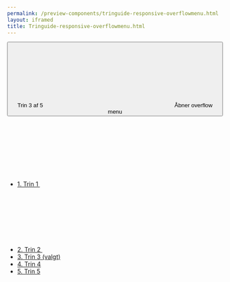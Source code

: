 ```yaml
--- 
permalink: /preview-components/tringuide-responsive-overflowmenu.html
layout: iframed 
title: Tringuide-responsive-overflowmenu.html
---
```

<div class="container pt-5">
    <div
        class="overflow-menu  overflow-menu--open-right overflow-menu--md-no-responsive">
        <button class="button-overflow-menu js-dropdown "
            data-js-target="#overflow4" aria-haspopup="true"
            aria-expanded="false">
            Trin 3 af 5
            <svg class="icon-svg"><use xlink:href="#menu-down"></use></svg>
            <span class="sr-only">Åbner overflow menu</span>
        </button>
        <div class="overflow-menu-inner" id="overflow4" aria-hidden="true">
            <ul class="sidenav-list">
                <li>
                    <a href="#">
                        1. Trin 1
                        <span class="sidenav-icon">
                            <svg class="icon-svg"><use xlink:href="#check"></use></svg>
                        </span>
                    </a>
                </li>
                <li>
                    <a href="#">
                        2. Trin 2
                        <span class="sidenav-icon">
                            <svg class="icon-svg"><use xlink:href="#check"></use></svg>
                        </span>
                    </a>
                </li>
                <li>
                    <a href="#" class="active">
                        3. Trin 3 (valgt)
                    </a>
                </li>
                <li>
                    <a href="#">
                        4. Trin 4
                    </a>
                </li>
                <li>
                    <a href="#">
                        5. Trin 5
                    </a>
                </li>
            </ul>
        </div>
    </div>
</div>
